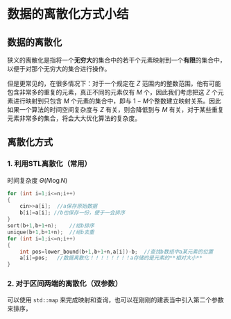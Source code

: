 # 数据的离散化方式小结

## 数据的离散化

狭义的离散化是指将一个**无穷大**的集合中的若干个元素映射到一个**有限**的集合中，以便于对那个无穷大的集合进行操作。

但是更常见的，在很多情况下：对于一个规定在 $Z$ 范围内的整数范围，他有可能包含非常多的重复的元素，真正不同的元素仅有 $M$ 个，因此我们考虑把这 $Z$ 个元素进行映射到只包含 $M$ 个元素的集合中，即与 $1-M$个整数建立映射关系。因此如果一个算法的时间空间复杂度与 $Z$ 有关，则会降低到与 $M$ 有关，对于某些重复元素非常多的集合，将会大大优化算法的复杂度。

## 离散化方式

### 1. 利用STL离散化（常用）

时间复杂度 $\Theta(N\log N)$

```cpp
for (int i=1;i<=n;i++)
{
	cin>>a[i];	//a保存原始数据
	b[i]=a[i]; //b也保存一份，便于一会排序
}
sort(b+1,b+1+n);	//给b排序
unique(b+1,b+1+n);	//给b去重
for (int i=1;i<=n;i++)
{
	int pos=lower_bound(b+1,b+1+n,a[i])-b;	//查找b数组中a某元素的位置
	a[i]=pos;	//数据离散化！！！！！！！！a存储的是元素的**相对大小**
}
```

### 2. 对于区间两端的离散化（双参数）

可以使用 `std::map` 来完成映射和查询，也可以在刚刚的建表当中引入第二个参数来排序，